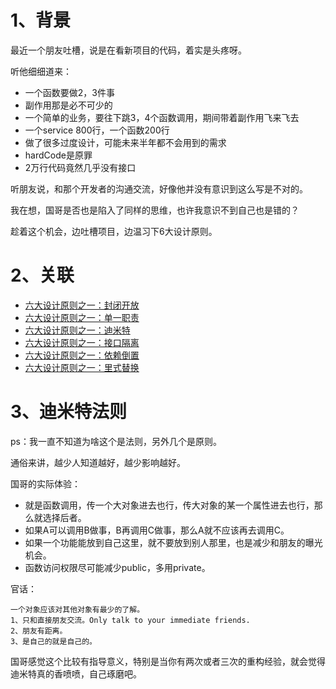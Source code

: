 # 1、背景
最近一个朋友吐槽，说是在看新项目的代码，着实是头疼呀。

听他细细道来：
* 一个函数要做2，3件事
* 副作用那是必不可少的
* 一个简单的业务，要往下跳3，4个函数调用，期间带着副作用飞来飞去
* 一个service 800行，一个函数200行
* 做了很多过度设计，可能未来半年都不会用到的需求
* hardCode是原罪
* 2万行代码竟然几乎没有接口

听朋友说，和那个开发者的沟通交流，好像他并没有意识到这么写是不对的。

我在想，国哥是否也是陷入了同样的思维，也许我意识不到自己也是错的？

趁着这个机会，边吐槽项目，边温习下6大设计原则。


# 2、关联
* [六大设计原则之一：封闭开放](http://fatpo.github.io/#/设计模式/六大原则/封闭开放)
* [六大设计原则之一：单一职责](http://fatpo.github.io/#/设计模式/六大原则/单一职责)
* [六大设计原则之一：迪米特](http://fatpo.github.io/#/设计模式/六大原则/迪米特)
* [六大设计原则之一：接口隔离](http://fatpo.github.io/#/设计模式/六大原则/接口隔离)
* [六大设计原则之一：依赖倒置](http://fatpo.github.io/#/设计模式/六大原则/依赖倒置)
* [六大设计原则之一：里式替换](http://fatpo.github.io/#/设计模式/六大原则/里式替换)

# 3、迪米特法则
ps：我一直不知道为啥这个是法则，另外几个是原则。

通俗来讲，越少人知道越好，越少影响越好。

国哥的实际体验：
* 就是函数调用，传一个大对象进去也行，传大对象的某一个属性进去也行，那么就选择后者。
* 如果A可以调用B做事，B再调用C做事，那么A就不应该再去调用C。
* 如果一个功能能放到自己这里，就不要放到别人那里，也是减少和朋友的曝光机会。
* 函数访问权限尽可能减少public，多用private。

官话：
```
一个对象应该对其他对象有最少的了解。
1、只和直接朋友交流。Only talk to your immediate friends.
2、朋友有距离。
3、是自己的就是自己的。
```

国哥感觉这个比较有指导意义，特别是当你有两次或者三次的重构经验，就会觉得迪米特真的香喷喷，自己琢磨吧。